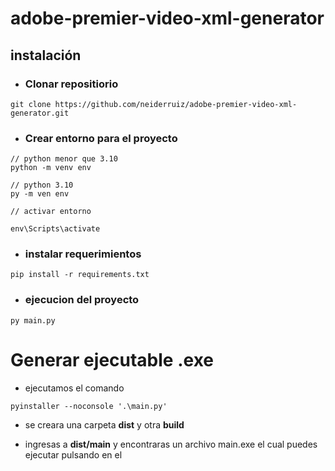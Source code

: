 # adobe-premier-video-xml-generator
## instalación

* ### Clonar repositiorio
```
git clone https://github.com/neiderruiz/adobe-premier-video-xml-generator.git
```
* ### Crear entorno para el proyecto

```
// python menor que 3.10
python -m venv env

// python 3.10
py -m ven env

// activar entorno 

env\Scripts\activate

```

* ### instalar requerimientos

``
pip install -r requirements.txt
``

* ### ejecucion del proyecto

```
py main.py
```
# Generar ejecutable .exe

- ejecutamos el comando

```
pyinstaller --noconsole '.\main.py'
```

- se creara una carpeta **dist** y otra **build**

- ingresas a **dist/main** y encontraras un archivo main.exe el cual puedes ejecutar pulsando en el